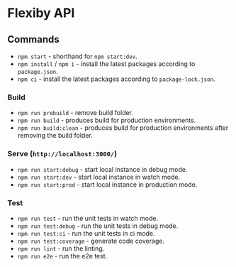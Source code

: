 # Flexiby API

## Commands
   - `npm start` - shorthand for `npm start:dev`.
   - `npm install` / `npm i` - install the latest packages according to `package.json`.
   - `npm ci` - install the latest packages according to `package-lock.json`.

### Build
   - `npm run prebuild` - remove build folder.
   - `npm run build` - produces build for production environments.
   - `npm run build:clean` - produces build for production environments after removing the build folder.

### Serve (`http://localhost:3000/`)
   - `npm run start:debug` - start local instance in debug mode.
   - `npm run start:dev` - start local instance in watch mode.
   - `npm run start:prod` - start local instance in production mode.

### Test
   - `npm run test` - run the unit tests in watch mode.
   - `npm run test:debug` - run the unit tests in debug mode.
   - `npm run test:ci` - run the unit tests in ci mode.
   - `npm run test:coverage` - generate code coverage.
   - `npm run lint` - run the linting.
   - `npm run e2e` - run the e2e test.
